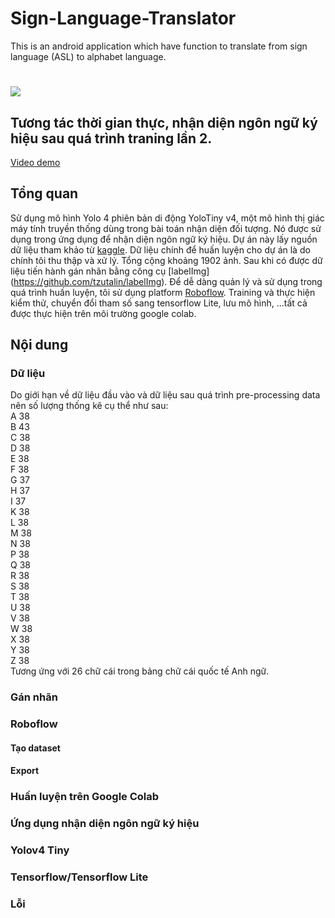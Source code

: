 # Sign-Language-Translator
This is an android application which have function to translate from sign language (ASL) to alphabet language.
# ![](https://images-na.ssl-images-amazon.com/images/I/41cPlzcvdyL._SX331_BO1,204,203,200_.jpg)
## Tương tác thời gian thực, nhận diện ngôn ngữ ký hiệu sau quá trình traning lần 2.
[Video demo](https://www.youtube.com/watch?v=vE9L6QsWXP)
## Tổng quan
Sử dụng mô hình Yolo 4 phiên bản di động YoloTiny v4, một mô hình thị giác máy tính truyền thống dùng trong bài toán nhận diện đối tượng. Nó được sử dụng trong ứng dụng để nhận diện ngôn ngữ ký hiệu.
Dự án này lấy nguồn dữ liệu tham khảo từ [kaggle](https://kaggle.com). Dữ liệu chính để huấn luyện cho dự án là do chính tôi thu thập và xử lý. Tổng cộng khoảng 1902 ảnh. Sau khi có được dữ liệu tiến hành gán nhãn bằng công cụ [labelImg] (https://github.com/tzutalin/labelImg). Để dễ dàng quản lý và sử dụng trong quá trình huấn luyện, tôi sử dụng platform [Roboflow](https://app.roboflow.com). Training và thực hiện kiểm thử, chuyển đổi tham số sang tensorflow Lite, lưu mô hình, ...tất cả được thực hiện trên môi trường google colab. 
## Nội dung
### Dữ liệu
Do giới hạn về dữ liệu đầu vào và dữ liệu sau quá trình pre-processing data nên số lượng thống kê cụ thể như sau:\
A 38\
B 43\
C 38\
D 38\
E 38\
F 38\
G 37\
H 37\
I 37\
K 38\
L 38\
M 38\
N 38\
P 38\
Q 38\
R 38\
S 38\
T 38\
U 38\
V 38\
W 38\
X 38\
Y 38\
Z 38\
Tương ứng với 26 chữ cái trong bảng chữ cái quốc tế Anh ngữ.
### Gán nhãn
### Roboflow
#### Tạo dataset
#### Export
### Huấn luyện trên Google Colab
### Ứng dụng nhận diện ngôn ngữ ký hiệu
### Yolov4 Tiny
### Tensorflow/Tensorflow Lite
### Lỗi
